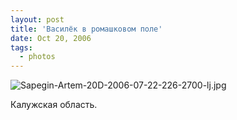 ```yaml
---
layout: post
title: 'Василёк в ромашковом поле'
date: Oct 20, 2006
tags:
  - photos
---
```


![Sapegin-Artem-20D-2006-07-22-226-2700-lj.jpg](upload://Sapegin-Artem-20D-2006-07-22-226-2700-lj.jpg)

Калужская область.
